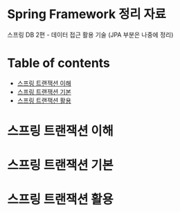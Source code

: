 # Spring Framework 정리 자료
스프링 DB 2편 - 데이터 접근 활용 기술 (JPA 부분은 나중에 정리)

Table of contents
=================
<!--ts-->
   * [스프링 트랜잭션 이해](#스프링-트랜잭션-이해)
   * [스프링 트랜잭션 기본](#스프링-트랜잭션-기본)
   * [스프링 트랜잭션 활용](#스프링-트랜잭션-활용)
<!--te-->

스프링 트랜잭션 이해
=======

스프링 트랜잭션 기본
=======

스프링 트랜잭션 활용
=======
